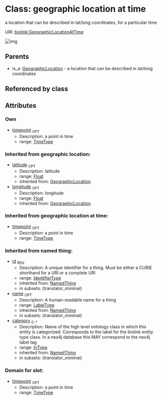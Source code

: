 # Class: geographic location at time


a location that can be described in lat/long coordinates, for a particular time

URI: [biolink:GeographicLocationAtTime](https://w3id.org/biolink/vocab/GeographicLocationAtTime)

![img](http://yuml.me/diagram/nofunky;dir:TB/class/\[GeographicLocation]^-\[GeographicLocationAtTime|timepoint:time_type%20%3F;latitude(i):float%20%3F;longitude(i):float%20%3F;id(i):identifier_type;name(i):label_type%20%3F;category(i):iri_type%20*])
## Parents

 *  is_a: [GeographicLocation](GeographicLocation.md) - a location that can be described in lat/long coordinates
## Referenced by class

## Attributes

### Own

 * [timepoint](timepoint.md)  <sub>OPT</sub>
    * Description: a point in time
    * range: [TimeType](TimeType.md)
### Inherited from geographic location:

 * [latitude](latitude.md)  <sub>OPT</sub>
    * Description: latitude
    * range: [Float](Float.md)
    * inherited from: [GeographicLocation](GeographicLocation.md)
 * [longitude](longitude.md)  <sub>OPT</sub>
    * Description: longitude
    * range: [Float](Float.md)
    * inherited from: [GeographicLocation](GeographicLocation.md)
### Inherited from geographic location at time:

 * [timepoint](timepoint.md)  <sub>OPT</sub>
    * Description: a point in time
    * range: [TimeType](TimeType.md)
### Inherited from named thing:

 * [id](id.md)  <sub>REQ</sub>
    * Description: A unique identifier for a thing. Must be either a CURIE shorthand for a URI or a complete URI
    * range: [IdentifierType](IdentifierType.md)
    * inherited from: [NamedThing](NamedThing.md)
    * in subsets: (translator_minimal)
 * [name](name.md)  <sub>OPT</sub>
    * Description: A human-readable name for a thing
    * range: [LabelType](LabelType.md)
    * inherited from: [NamedThing](NamedThing.md)
    * in subsets: (translator_minimal)
 * [category](category.md)  <sub>0..*</sub>
    * Description: Name of the high level ontology class in which this entity is categorized. Corresponds to the label for the biolink entity type class. In a neo4j database this MAY correspond to the neo4j label tag
    * range: [IriType](IriType.md)
    * inherited from: [NamedThing](NamedThing.md)
    * in subsets: (translator_minimal)
### Domain for slot:

 * [timepoint](timepoint.md)  <sub>OPT</sub>
    * Description: a point in time
    * range: [TimeType](TimeType.md)

